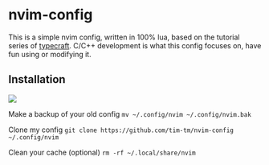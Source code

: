 # nvim-config

This is a simple nvim config, written in 100% lua, based on the tutorial series of [typecraft](https://www.youtube.com/@typecraft_dev).
C/C++ development is what this config focuses on, have fun using or modifying it.

## Installation

![](https://img.icons8.com/color/48/linux--v1.png)

Make a backup of your old config
`mv ~/.config/nvim ~/.config/nvim.bak`

Clone my config
`git clone https://github.com/tim-tm/nvim-config ~/.config/nvim`

Clean your cache (optional)
`rm -rf ~/.local/share/nvim`

